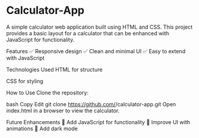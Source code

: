 # Calculator-App
A simple calculator web application built using HTML and CSS. This project provides a basic layout for a calculator that can be enhanced with JavaScript for functionality.

Features
✅ Responsive design
✅ Clean and minimal UI
✅ Easy to extend with JavaScript

Technologies Used
HTML for structure

CSS for styling

How to Use
Clone the repository:

bash
Copy
Edit
git clone https://github.com/<your-username>/calculator-app.git
Open index.html in a browser to view the calculator.

Future Enhancements
🔹 Add JavaScript for functionality
🔹 Improve UI with animations
🔹 Add dark mode
